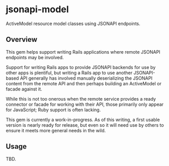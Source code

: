 # jsonapi-model

<!-- [![Gem Version](https://badge.fury.io/rb/jsonapi-model.svg)](https://badge.fury.io/rb/jsonapi-model) -->
<!-- [![Build Status](https://app.travis-ci.com/rdnewman/loba.svg?branch=main)](https://app.travis-ci.com/rdnewman/loba)
[![Code Climate](https://codeclimate.com/github/rdnewman/loba/badges/gpa.svg)](https://codeclimate.com/github/rdnewman/loba)
[![Test Coverage](https://codeclimate.com/github/rdnewman/loba/badges/coverage.svg)](https://codeclimate.com/github/rdnewman/loba/coverage)
[![Inline docs](http://inch-ci.org/github/rdnewman/loba.svg?branch=master)](http://inch-ci.org/github/rdnewman/loba)
[![security](https://hakiri.io/github/rdnewman/loba/main.svg)](https://hakiri.io/github/rdnewman/loba/main) -->

ActiveModel resource model classes using JSONAPI endpoints.

## Overview

This gem helps support writing Rails applications where remote JSONAPI endpoints may
be involved.

Support for writing Rails apps to provide JSONAPI backends for use by other apps is 
plentiful, but writing a Rails app to use another JSONAPI-based API generally has involved 
manually deserializing the JSONAPI content from the remote API and then perhaps building an 
ActiveModel or facade against it.

While this is not too onerous when the remote service provides a ready connector or facade
for working with their API, those primarily only appear for JavaScript; Ruby support is
often lacking.

This gem is currently a work-in-progress.  As of this writing, a first usable version is
nearly ready for release, but even so it will need use by others to ensure it meets more
general needs in the wild.

## Usage

TBD.
